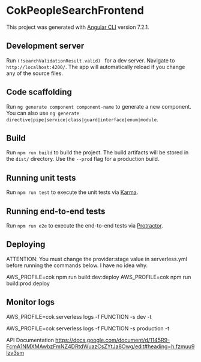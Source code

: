 # CokPeopleSearchFrontend

This project was generated with [Angular CLI](https://github.com/angular/angular-cli) version 7.2.1.

## Development server

Run `(!searchValidationResult.valid) ` for a dev server. Navigate to `http://localhost:4200/`. The app will automatically reload if you change any of the source files.

## Code scaffolding

Run `ng generate component component-name` to generate a new component. You can also use `ng generate directive|pipe|service|class|guard|interface|enum|module`.

## Build

Run `npm run build` to build the project. The build artifacts will be stored in the `dist/` directory. Use the `--prod` flag for a production build.

## Running unit tests

Run `npm run test` to execute the unit tests via [Karma](https://karma-runner.github.io).

## Running end-to-end tests

Run `npm run e2e` to execute the end-to-end tests via [Protractor](http://www.protractortest.org/).

## Deploying

ATTENTION: You must change the provider:stage value in serverless.yml before running the commands below. I have no idea why.

AWS_PROFILE=cok npm run build:dev:deploy
AWS_PROFILE=cok npm run build:prod:deploy


## Monitor logs

AWS_PROFILE=cok serverless logs -f FUNCTION -s dev -t

AWS_PROFILE=cok serverless logs -f FUNCTION -s production -t


API Documentation
https://docs.google.com/document/d/1145R9-FcmA1NMXMAwbzFmNZ4DRtdWuazCsZYtJa8Owg/edit#heading=h.fzmuu9lzv3sm
